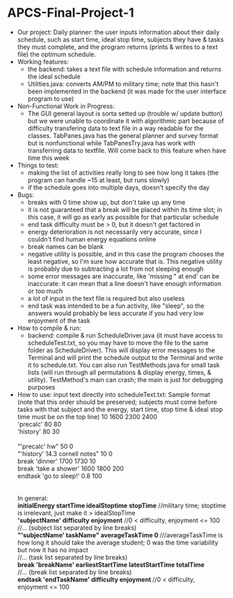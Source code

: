 # APCS-Final-Project-1
<ul> <li>Our project: Daily planner: the user inputs information about their daily schedule, such as start time, ideal stop time,
subjects they have & tasks they must complete, and the program returns (prints & writes to a text file) the optimum schedule. </li>
<li> Working features: <ul><li>the backend: takes a text file with schedule information and returns the ideal schedule </li>
<li>Utilities.java: converts AM/PM to military time; note that this hasn't been implemented in the backend (it was made for the user interface program to use)</ul></li>
<li> Non-Functional Work in Progress: <ul><li>The GUI general layout is sorta setted up (trouble w/ update button) but we were unable to coordinate it with algorithmic part because of difficulty transfering data to text file in a way readable for the classes.  TabPanes.java has the general planner and survey format but is nonfunctional while TabPanesTry.java has work with transferring data to textfile. Will come back to this feature when have time this week</ul>
<li> Things to test: <ul><li>making the list of activities really long to see how long it takes (the program can handle ~15 at least, but runs slowly)</li> <li>if the schedule goes into multiple days, doesn't specify the day</li></ul>
<li> Bugs: <ul><li>breaks with 0 time show up, but don't take up any time</li><li>it is not guaranteed that a break will 
be placed within its time slot; in this case, it will go as early as possible for that particular schedule</li>
<li>end task difficulty must be > 0, but it doesn't get factored in</li><li>energy deterioration is not necessarily
very accurate, since I couldn't find human energy equations online</li><li>break names can be blank</li><li>negative utility 
is possible, and in this case the program chooses the least negative, so I'm sure how accurate that is. This negative utility is probably due to subtracting a lot from not sleeping enough</li><li>some error messages are inaccurate, like 'missing " at end' can be inaccurate: it can mean that a line doesn't have enough information or too much</li><li>a lot of input in the text file is required but also useless</li><li>end task was intended to be a fun activity, like "sleep", so the answers would probably be less accurate if you had very low enjoyment of the task</li>
</ul></li>
<li>How to compile & run: <ul><li>backend: compile & run ScheduleDriver.java (it must have access to scheduleTest.txt, so you may
have to move the file to the same folder as ScheduleDriver). This will display error messages to the Terminal and will print the schedule output to the Terminal and write it to schedule.txt. You can also run TestMethods.java for small task lists (will run through all permutations & display energy, times, & utility). TestMethod's main can crash; the main is just for debugging purposes </li></ul></li>
<li>How to use: input text directly into scheduleText.txt: Sample format (note that this order should be preserved; subjects must come before tasks with that subject and the energy, start time, stop time & ideal stop time must be on the top line)
10 1600 2300 2400<br>
'precalc' 80 80<br>
'history' 80 30<br><br>
"'precalc' hw" 50 0<br>
"'history' 14.3 cornell notes" 10 0<br>
break 'dinner' 1700 1730 10<br>
break 'take a shower' 1600 1800 200<br>
endtask 'go to sleep!' 0.8 100<br>
<br><br>In general:<br>
<b>initialEnergy startTime idealStoptime stopTime</b> //military time; stoptime is irrelevant, just make it > idealStopTime<br>
<b>'subjectName' difficulty enjoyment</b> //0 < difficulty, enjoyment <= 100<br>
//... (subject list separated by line breaks)<br>
<b>"'subjectName' taskName" averageTaskTime 0 </b>///averageTaskTime is how long it should take the average student; 0 was the time variability but now it has no impact<br>//... (task list separated by line breaks) <br>
<b>break 'breakName' earliestStartTime latestStartTime totalTime</b><br>//... (break list separated by line breaks)<br>
<b>endtask 'endTaskName' difficulty enjoyment </b> //0 < difficulty, enjoyment <= 100
<!--<ul><li>the subjects they have</li><li>how difficult each subject is</li><li>the enjoyment of each subject</li>
<li>the tasks they have</li><li>how long it should take the average student to complete that task</li><li>the breaks they have 
(note: these are required for the user to complete, so things like dinner)</li><li>the time interval that break can start within
</li><li>how long the break takes</li>
<li>the end task, like sleeping</li><li>the difficulty of the end task (> 0)</li></ul>-->
</ul>
